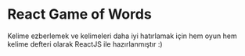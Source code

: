 # React Game of Words

Kelime ezberlemek ve kelimeleri daha iyi hatırlamak için hem oyun hem kelime defteri olarak ReactJS ile hazırlanmıştır :)
